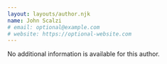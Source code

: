 ```yaml
---
layout: layouts/author.njk
name: John Scalzi
# email: optional@example.com
# website: https://optional-website.com
---
```

No additional information is available for this author.

